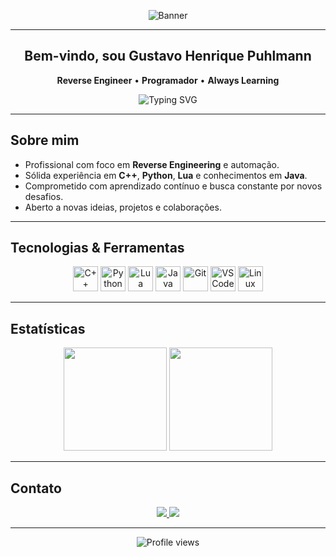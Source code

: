 <!-- Banner animado ou estático (opcional) -->
<p align="center">
  <img src="https://capsule-render.vercel.app/api?type=waving&color=0:7F7FD5,100:86A8E7,100:91EAE4&height=180&section=header&text=Gustavo%20Henrique%20Puhlmann&fontSize=38&fontAlignY=35&desc=Reverse%20Engineer%20%7C%20Programmer%20%7C%20Always%20Learning&descSize=18&descAlignY=55" alt="Banner"/>
</p>

---

<h2 align="center">Bem-vindo, sou Gustavo Henrique Puhlmann</h2>

<p align="center">
  <b>Reverse Engineer</b> • <b>Programador</b> • <b>Always Learning</b>
</p>

<p align="center">
  <img src="https://readme-typing-svg.demolab.com?font=Fira+Code&weight=500&size=22&pause=1000&color=7F7FD5&center=true&vCenter=true&width=435&lines=Bem-vindo+ao+meu+GitHub!;C%2B%2B%2C+Python%2C+Lua%2C+Java...;Projetos+de+Reverse+Engineering;Sempre+aprendendo+e+colaborando!" alt="Typing SVG" />
</p>

---

## Sobre mim

- Profissional com foco em **Reverse Engineering** e automação.
- Sólida experiência em **C++**, **Python**, **Lua** e conhecimentos em **Java**.
- Comprometido com aprendizado contínuo e busca constante por novos desafios.
- Aberto a novas ideias, projetos e colaborações.

---

## Tecnologias & Ferramentas

<p align="center">
  <img src="https://cdn.jsdelivr.net/gh/devicons/devicon/icons/cplusplus/cplusplus-original.svg" width="40" alt="C++"/>
  <img src="https://cdn.jsdelivr.net/gh/devicons/devicon/icons/python/python-original.svg" width="40" alt="Python"/>
  <img src="https://cdn.jsdelivr.net/gh/devicons/devicon/icons/lua/lua-original.svg" width="40" alt="Lua"/>
  <img src="https://cdn.jsdelivr.net/gh/devicons/devicon/icons/java/java-original.svg" width="40" alt="Java"/>
  <img src="https://cdn.jsdelivr.net/gh/devicons/devicon/icons/git/git-original.svg" width="40" alt="Git"/>
  <img src="https://cdn.jsdelivr.net/gh/devicons/devicon/icons/vscode/vscode-original.svg" width="40" alt="VSCode"/>
  <img src="https://cdn.jsdelivr.net/gh/devicons/devicon/icons/linux/linux-original.svg" width="40" alt="Linux"/>
</p>

---

## Estatísticas

<p align="center">
  <img src="https://github-readme-stats.vercel.app/api?username=gustavohenrip&show_icons=true&theme=dracula&hide_border=true" height="165"/>
  <img src="https://github-readme-stats.vercel.app/api/top-langs/?username=gustavohenrip&layout=compact&langs_count=8&theme=dracula&hide_border=true" height="165"/>
</p>

---

## Contato

<p align="center">
  <a href="mailto:gustavohpuhlmann@hotmail.com">
    <img src="https://img.shields.io/badge/E-mail-D14836?style=for-the-badge&logo=gmail&logoColor=white">
  </a>
  <a href="https://www.linkedin.com/in/gustavohpuhlmann/">
    <img src="https://img.shields.io/badge/LinkedIn-0077B5?style=for-the-badge&logo=linkedin&logoColor=white">
  </a>
</p>

---

<p align="center">
  <img src="https://komarev.com/ghpvc/?username=gustavohenrip&color=blueviolet" alt="Profile views"/>
</p>
